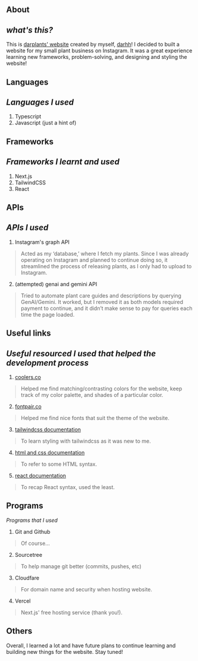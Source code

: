 ## About
*what's this?*
---
This is [darplants' website](www.darhh.com/) created by myself, [darhh](https://github.com/darHH)! I decided to built a website for my small plant business on Instagram. It was a great experience learning new frameworks, problem-solving, and designing and styling the website! 

## Languages
*Languages I used*
---
1. Typescript 
2. Javascript (just a hint of)

## Frameworks
*Frameworks I learnt and used*
---
1. Next.js
2. TailwindCSS
3. React

## APIs
*APIs I used*
---
1. Instagram's graph API 
> Acted as my ‘database,’ where I fetch my plants. Since I was already operating on Instagram and planned to continue doing so, it streamlined the process of releasing plants, as I only had to upload to Instagram.
2. (attempted) genai and gemini API
> Tried to automate plant care guides and descriptions by querying GenAI/Gemini. It worked, but I removed it as both models required payment to continue, and it didn’t make sense to pay for queries each time the page loaded.

## Useful links 
*Useful resourced I used that helped the development process*
---
1. [coolers.co](https://coolors.co/) 
> Helped me find matching/contrasting colors for the website, keep track of my color palette, and shades of a particular color.
2. [fontpair.co](https://www.fontpair.co/)
> Helped me find nice fonts that suit the theme of the website.
3. [tailwindcss documentation](https://v2.tailwindcss.com/)
> To learn styling with tailwindcss as it was new to me.
4. [html and css documentation](https://devdocs.io/html/)
> To refer to some HTML syntax.
5. [react documentation](https://react.dev/)
> To recap React syntax, used the least.


## Programs 
*Programs that I used*
1. Git and Github 
> Of course...
2. Sourcetree
> To help manage git better (commits, pushes, etc)
3. Cloudfare
> For domain name and security when hosting website.
4. Vercel 
> Next.js' free hosting service (thank you!).

## Others 
Overall, I learned a lot and have future plans to continue learning and building new things for the website. Stay tuned!
